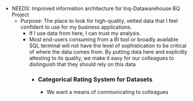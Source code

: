 - NEEDS: Improved information architecture for Inq-Datawarehouse BQ Project
	- Purpose: The place to look for high-quality, vetted data that I feel confident to use for my business applications.
		- If I use data from here, I can trust my analysis.
		- Most end-users consuming from a BI tool or broadly available SQL terminal will not have the level of sophistication to be critical of where the data comes from. By putting data here and explicitly attesting to its quality, we make it easy for our colleagues to distinguish that they should rely on this data
			- ### Categorical Rating System for Datasets
				- We want a means of communicating to colleagues